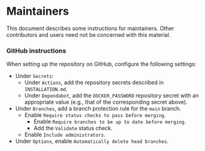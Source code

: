 # Maintainers

This document describes some instructions for maintainers. Other contributors
and users need not be concerned with this material.

### GitHub instructions

When setting up the repository on GitHub, configure the following settings:

- Under `Secrets`:
  - Under `Actions`, add the repository secrets described in `INSTALLATION.md`.
  - Under `Dependabot`, add the `DOCKER_PASSWORD` repository secret with an
    appropriate value (e.g., that of the corresponding secret above).
- Under `Branches`, add a branch protection rule for the `main` branch.
  - Enable `Require status checks to pass before merging`.
    - Enable `Require branches to be up to date before merging`.
    - Add the `Validate` status check.
  - Enable `Include administrators`.
- Under `Options`, enable `Automatically delete head branches`.
